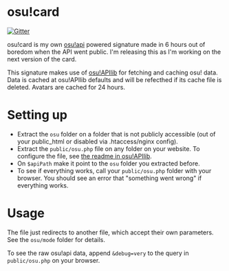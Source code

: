 osu!card
========

[![Gitter](https://badges.gitter.im/Join%20Chat.svg)](https://gitter.im/Repflez/osu-card?utm_source=badge&utm_medium=badge&utm_campaign=pr-badge&utm_content=badge)

osu!card is my own [osu!api](https://github.com/peppy/osu-api/wiki) powered signature made in 6 hours out of boredom when the API went public. I'm releasing this as I'm working on the next version of the card.

This signature makes use of [osu!APIlib](https://github.com/Repflez/osu-API-lib) for fetching and caching osu! data. Data is cached at osu!APIlib defaults and will be refecthed if its cache file is deleted. Avatars are cached for 24 hours.

Setting up
==========

* Extract the `osu` folder on a folder that is not publicly accessible (out of your public_html or disabled via .htaccess/nginx config).
* Extract the `public/osu.php` file on any folder on your website. To configure the file, see [the readme in osu!APIlib](https://github.com/Repflez/osu-API-lib/blob/master/README.md).
* On `$apiPath` make it point to the `osu` folder you extracted before.
* To see if everything works, call your `public/osu.php` folder with your browser. You should see an error that "something went wrong" if everything works.

Usage
=====

The file just redirects to another file, which accept their own parameters. See the `osu/mode` folder for details.

To see the raw osu!api data, append `&debug=very` to the query in `public/osu.php` on your browser.
